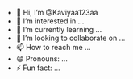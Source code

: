 - 👋 Hi, I’m @Kaviyaa123aa
- 👀 I’m interested in ...
- 🌱 I’m currently learning ...
- 💞️ I’m looking to collaborate on ...
- 📫 How to reach me ...
- 😄 Pronouns: ...
- ⚡ Fun fact: ...

<!---
Kaviyaa123aa/Kaviyaa123aa is a ✨ special ✨ repository because its `README.md` (this file) appears on your GitHub profile.
You can click the Preview link to take a look at your changes.
--->
